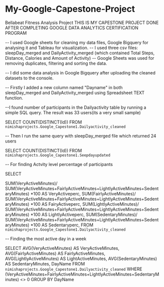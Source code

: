 # My-Google-Capestone-Project
Bellabeat Fitness Analysis Project
THIS IS MY CAPESTONE PROJECT DONE AFTER COMPLETING GOOGLE DATA ANALYTICS CERTIFICATION PROGRAM 

-- I used Google sheets for cleaning my data files, Google Bigquery for analysing it and Tableau for visualization.
-- I used three csv files: sleepDay_merged and DailyActivity_merged (which contained Total Steps, Distance, Calories and Amount of Activity)
-- Google Sheets was used for removing duplicates, filtering and sorting the data.


-- I did some data analysis in Google Bigquery after uploading the cleaned datasets to the console. 

-- Firstly I added a new column named "Dayname" in both sleepDay_merged and DailyActivity_merged using Spreadsheet TEXT function.


--I found number of participants in the Dailyactivity table by running a simple SQL query. The result was 33 users(its a very small sample)

SELECT 
COUNT(DISTINCT(Id)) 
FROM `nimishaprojects.Google_Capestone1.Dailyactivity_cleaned`

-- Then I run the same query with sleepDay_merged file which returned 24 users

SELECT 
 COUNT(DISTINCT(Id)) 
  FROM `nimishaprojects.Google_Capestone1.Seepdayupdated` 
  
  -- For finding Actvity level percentage of participants
  
  SELECT 
 
 SUM(VeryActiveMinutes)/ SUM(VeryActiveMinutes+FairlyActiveMinutes+LightlyActiveMinutes+SedentaryMinutes) *100 AS VeryActiveperc,
  SUM(FairlyActiveMinutes)/ SUM(VeryActiveMinutes+FairlyActiveMinutes+LightlyActiveMinutes+SedentaryMinutes) *100 AS FairyActiveperc,
  SUM(LightlyActiveMinutes)/ SUM(VeryActiveMinutes+FairlyActiveMinutes+LightlyActiveMinutes+SedentaryMinutes) *100 AS LightlyActiveperc,
SUM(SedentaryMinutes)/ SUM(VeryActiveMinutes+FairlyActiveMinutes+LightlyActiveMinutes+SedentaryMinutes) *100 AS Sedentaryperc,
 FROM `nimishaprojects.Google_Capestone1.Dailyactivity_cleaned` 
 
 -- Finding the most active day in a week
 
 SELECT
 AVG(VeryActiveMinutes) AS VeryActiveMinutes, 
 AVG(FairlyActiveMinutes) AS FairlyActiveMinutes, 
 AVG(LightlyActiveMinutes) AS LightActiveMinutes, 
 AVG(SedentaryMinutes) AS SedentaryMinutes,  DayName
  FROM  `nimishaprojects.Google_Capestone1.Dailyactivity_cleaned`
WHERE  (VeryActiveMinutes+FairlyActiveMinutes+LightlyActiveMinutes+SedentaryMinutes) <> 0
GROUP BY DayName
 
 

